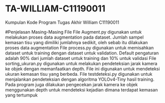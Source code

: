 # TA-WILLIAM-C11190011
Kumpulan Kode Program Tugas Akhir William C11190011

#Penjelasan Masing-Masing File
File Augment.py digunakan untuk melakukan proses data augmentation pada dataset. Jumlah sampel kemasan tisu yang dimiliki jumlahnya sedikit, oleh sebab itu dilakukan proses data augmentation
File process.py digunakan untuk memisahkan dataset untuk training dengan dataset untuk validation. Default pengaturan adalah 90% dari jumlah dataset untuk training dan 10% untuk validasi
File sorting_ukuran.py digunakan untuk melakukan pendeteksian jarak kamera ke objek dengan memanfaatkan depth. File ini digunakan untuk mendeteksi ukuran kemasan tisu yang berbeda.
File testdeteksi.py digunakan untuk menjalankan pendeteksian dengan algoritma YOLOv4-Tiny hasil training. Pada program juga dilakukan pengecekan jarak kamera ke objek menggunakan depth untuk mendeteksi kejadian dimana terdapat kemasan yang tertumpuk
